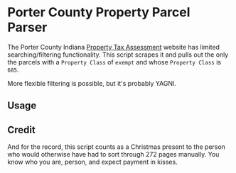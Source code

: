 # Porter County Property Parcel Parser

The Porter County Indiana [Property Tax Assessment](http://www.xsoftin.com/porter/) website
has limited searching/filtering functionality.
This script scrapes it
and pulls out the only the parcels
with a `Property Class` of `exempt`
and whose `Property Class` is `685`.

More flexible filtering is possible,
but it's probably YAGNI.

## Usage



## Credit

And for the record,
this script counts as a Christmas present
to the person who would otherwise
have had to sort through 272 pages manually.
You know who you are,
person,
and expect payment in kisses.
